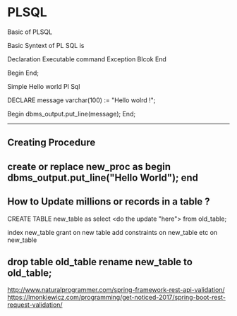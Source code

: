# PLSQL
Basic of PLSQL


Basic Syntext of PL SQL is

Declaration 
Executable command
Exception Blcok
End 

<Variable Declaration>
Begin
<Executable command>
<Exception Block>
End;

Simple Hello world Pl Sql

DECLARE
message varchar(100) := "Hello wolrd !";

Begin
dbms_output.put_line(message);
End;

----------------------------------------------------------------------------
Creating Procedure
----------------------------------------------------------------------------

create or  replace new_proc
as
begin 
dbms_output.put_line("Hello World");
end
-----------------------------------------------------------------------------
How to Update millions or records in a table ?
-----------------------------------------------------------------------------
CREATE TABLE new_table as select <do the update "here"> from old_table; 

index new_table 
grant on new table 
add constraints on new_table 
etc on new_table 

drop table old_table 
rename new_table to old_table; 
------------------------------------------------------------------------------

http://www.naturalprogrammer.com/spring-framework-rest-api-validation/
https://lmonkiewicz.com/programming/get-noticed-2017/spring-boot-rest-request-validation/

